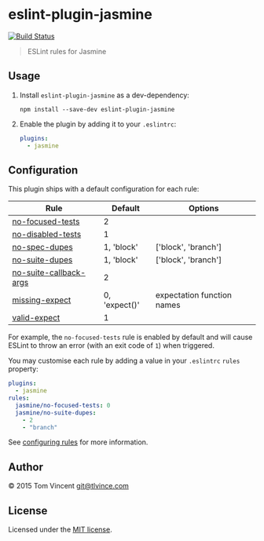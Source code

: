 # eslint-plugin-jasmine

[![Build Status][travis-image]][travis-url]

[travis-url]: https://travis-ci.org/tlvince/eslint-plugin-jasmine
[travis-image]: https://img.shields.io/travis/tlvince/eslint-plugin-jasmine.svg

> ESLint rules for Jasmine

## Usage

1. Install `eslint-plugin-jasmine` as a dev-dependency:

    ```shell
    npm install --save-dev eslint-plugin-jasmine
    ```

2. Enable the plugin by adding it to your `.eslintrc`:

    ```yaml
    plugins:
      - jasmine
    ```

## Configuration

This plugin ships with a default configuration for each rule:

Rule                         | Default       | Options
----                         | -------       | -------
[no-focused-tests][]         | 2             |
[no-disabled-tests][]        | 1             |
[no-spec-dupes][]            | 1, 'block'    | ['block', 'branch']
[no-suite-dupes][]           | 1, 'block'    | ['block', 'branch']
[no-suite-callback-args][]   | 2             |
[missing-expect][]           | 0, 'expect()' | expectation function names
[valid-expect][]             | 1             |

For example, the `no-focused-tests` rule is enabled by default and will cause
ESLint to throw an error (with an exit code of `1`) when triggered.

You may customise each rule by adding a value in your `.eslintrc` `rules`
property:

```yaml
plugins:
  - jasmine
rules:
  jasmine/no-focused-tests: 0
  jasmine/no-suite-dupes:
    - 2
    - "branch"
```

See [configuring rules][] for more information.

[no-focused-tests]: docs/rules/no-focused-tests.md
[no-disabled-tests]: docs/rules/no-disabled-tests.md
[no-spec-dupes]: docs/rules/no-spec-dupes.md
[no-suite-dupes]: docs/rules/no-suite-dupes.md
[no-suite-callback-args]: docs/rules/no-suite-callback-args.md
[missing-expect]: docs/rules/missing-expect.md
[valid-expect]: docs/rules/valid-expect.md
[configuring rules]: http://eslint.org/docs/user-guide/configuring#configuring-rules

## Author

© 2015 Tom Vincent <git@tlvince.com>

## License

Licensed under the [MIT license](http://tlvince.mit-license.org).
